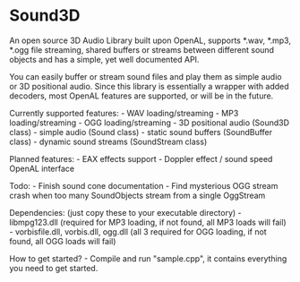 Sound3D
=======

An open source 3D Audio Library built upon OpenAL, supports *.wav, *.mp3, *.ogg file streaming, 
shared buffers or streams between different sound objects and has a simple, yet well documented API.

You can easily buffer or stream sound files and play them as simple audio or 3D positional audio.
Since this library is essentially a wrapper with added decoders, most OpenAL features are supported,
or will be in the future.

Currently supported features:
	- WAV loading/streaming
	- MP3 loading/streaming
	- OGG loading/streaming
	- 3D positional audio (Sound3D class)
	- simple audio (Sound class)
	- static sound buffers (SoundBuffer class)
	- dynamic sound streams (SoundStream class)

Planned features:
	- EAX effects support
	- Doppler effect / sound speed OpenAL interface

Todo:
	- Finish sound cone documentation
	- Find mysterious OGG stream crash when too many SoundObjects stream from a single OggStream

Dependencies: (just copy these to your executable directory)
	- libmpg123.dll (required for MP3 loading, if not found, all MP3 loads will fail)
	- vorbisfile.dll, vorbis.dll, ogg.dll (all 3 required for OGG loading, if not found, all OGG loads will fail)


How to get started? - Compile and run "sample.cpp", it contains everything you need to get started.
